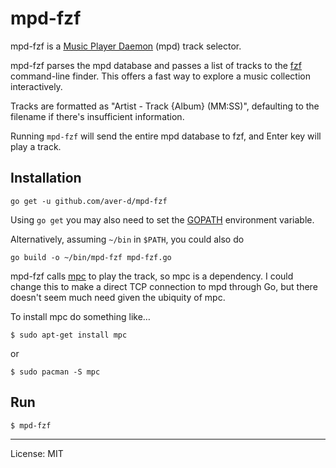 # mpd-fzf

mpd-fzf is a [Music Player Daemon][mpd] (mpd) track selector.

mpd-fzf parses the mpd database and passes a list of tracks to the [fzf][fzf] command-line finder. This offers a fast way to explore a music collection interactively.

Tracks are formatted as "Artist - Track {Album} (MM:SS)", defaulting to the filename if there's insufficient information.

Running `mpd-fzf` will send the entire mpd database to fzf, and Enter key will play a track.


## Installation

    go get -u github.com/aver-d/mpd-fzf

Using `go get` you may also need to set the [GOPATH][gopath] environment variable.

Alternatively, assuming `~/bin` in `$PATH`, you could also do

    go build -o ~/bin/mpd-fzf mpd-fzf.go

mpd-fzf calls [mpc][mpc] to play the track, so mpc is a dependency. I could change this to make a direct TCP connection to mpd through Go, but there doesn't seem much need given the ubiquity of mpc.

To install mpc do something like…

    $ sudo apt-get install mpc

or

    $ sudo pacman -S mpc


## Run

    $ mpd-fzf

____

License: MIT

[mpd]: https://www.musicpd.org
[mpc]: https://www.musicpd.org/clients/mpc
[fzf]: https://github.com/junegunn/fzf
[gopath]: https://github.com/golang/go/wiki/GOPATH

